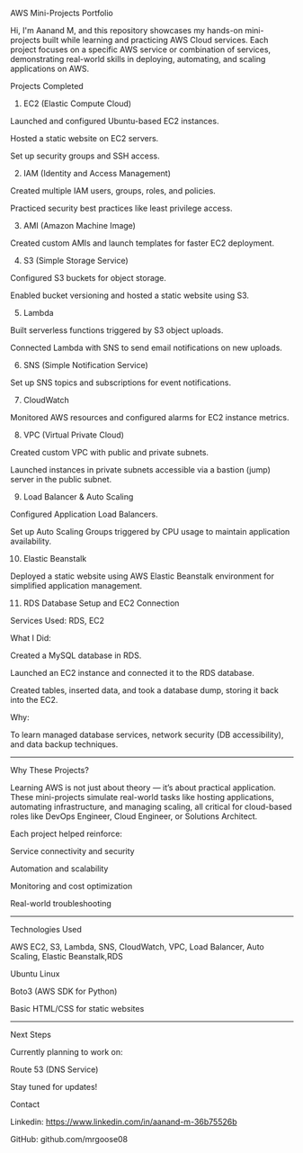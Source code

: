 AWS Mini-Projects Portfolio

Hi, I'm Aanand M, and this repository showcases my hands-on mini-projects built while learning and practicing AWS Cloud services.
Each project focuses on a specific AWS service or combination of services, demonstrating real-world skills in deploying, automating, and scaling applications on AWS.

Projects Completed

1. EC2 (Elastic Compute Cloud)

Launched and configured Ubuntu-based EC2 instances.

Hosted a static website on EC2 servers.

Set up security groups and SSH access.


2. IAM (Identity and Access Management)

Created multiple IAM users, groups, roles, and policies.

Practiced security best practices like least privilege access.


3. AMI (Amazon Machine Image)

Created custom AMIs and launch templates for faster EC2 deployment.


4. S3 (Simple Storage Service)

Configured S3 buckets for object storage.

Enabled bucket versioning and hosted a static website using S3.


5. Lambda

Built serverless functions triggered by S3 object uploads.

Connected Lambda with SNS to send email notifications on new uploads.


6. SNS (Simple Notification Service)

Set up SNS topics and subscriptions for event notifications.


7. CloudWatch

Monitored AWS resources and configured alarms for EC2 instance metrics.


8. VPC (Virtual Private Cloud)

Created custom VPC with public and private subnets.

Launched instances in private subnets accessible via a bastion (jump) server in the public subnet.


9. Load Balancer & Auto Scaling

Configured Application Load Balancers.

Set up Auto Scaling Groups triggered by CPU usage to maintain application availability.


10. Elastic Beanstalk

Deployed a static website using AWS Elastic Beanstalk environment for simplified application management.

11. RDS Database Setup and EC2 Connection

Services Used: RDS, EC2

What I Did:

Created a MySQL database in RDS.

Launched an EC2 instance and connected it to the RDS database.

Created tables, inserted data, and took a database dump, storing it back into the EC2.


Why:

To learn managed database services, network security (DB accessibility), and data backup techniques.



---

Why These Projects?

Learning AWS is not just about theory — it’s about practical application.
These mini-projects simulate real-world tasks like hosting applications, automating infrastructure, and managing scaling, all critical for cloud-based roles like DevOps Engineer, Cloud Engineer, or Solutions Architect.

Each project helped reinforce:

Service connectivity and security

Automation and scalability

Monitoring and cost optimization

Real-world troubleshooting



---

Technologies Used

AWS EC2, S3, Lambda, SNS, CloudWatch, VPC, Load Balancer, Auto Scaling, Elastic Beanstalk,RDS

Ubuntu Linux

Boto3 (AWS SDK for Python)

Basic HTML/CSS for static websites



---

Next Steps

Currently planning to work on:

Route 53 (DNS Service)



Stay tuned for updates!

Contact

Linkedin: https://www.linkedin.com/in/aanand-m-36b75526b

GitHub: github.com/mrgoose08


